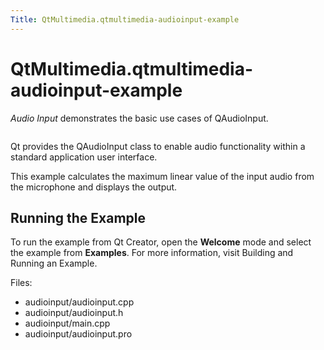```yaml
---
Title: QtMultimedia.qtmultimedia-audioinput-example
---
```


# QtMultimedia.qtmultimedia-audioinput-example

<span class="subtitle"></span>
<!-- $$$audioinput-description -->
<p><i>Audio Input</i> demonstrates the basic use cases of QAudioInput.</p>
<p class="centerAlign"><img src="https://developer.ubuntu.com/static/devportal_uploaded/10897960-4d2d-4575-8566-e8cd6436c736-../qtmultimedia-audioinput-example/images/audioinput-example.png" alt="" /></p><p>Qt provides the QAudioInput class to enable audio functionality within a standard application user interface.</p>
<p>This example calculates the maximum linear value of the input audio from the microphone and displays the output.</p>
<h2 id="running-the-example">Running the Example</h2>
<p>To run the example from Qt Creator, open the <b>Welcome</b> mode and select the example from <b>Examples</b>. For more information, visit Building and Running an Example.</p>
<p>Files:</p>
<ul>
<li>audioinput/audioinput.cpp</li>
<li>audioinput/audioinput.h</li>
<li>audioinput/main.cpp</li>
<li>audioinput/audioinput.pro</li>
</ul>
<!-- @@@audioinput -->
